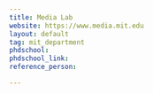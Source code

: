 ```yaml
---
title: Media Lab
website: https://www.media.mit.edu
layout: default
tag: mit_department
phdschool:
phdschool_link:
reference_person: 

---
```

